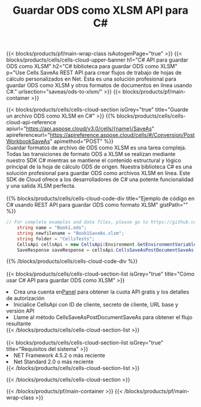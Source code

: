 ﻿---
title:  Guardar ODS como XLSM API para C#
description:  Usando Aspose.Cells Cloud SDK para C# para guardar el archivo de formato ODS como archivo de formato XLSM.
url: /es/net/saveas/ods-to-xlsm/
---
{{< blocks/products/pf/main-wrap-class isAutogenPage="true" >}}
{{< blocks/products/cells/cells-cloud-upper-banner h1="C# API para guardar ODS como XLSM" h2="C# biblioteca para guardar ODS como XLSM" p="Use Cells SaveAs REST API para crear flujos de trabajo de hojas de cálculo personalizados en Net. Esta es una solución profesional para guardar ODS como XLSM y otros formatos de documentos en línea usando C#." urlsection="saveas/ods-to-xlsm/" >}}
{{< blocks/products/pf/main-container >}}

{{< blocks/products/cells/cells-cloud-section isGrey="true" title="Guarde un archivo ODS como XLSM en C#" >}}
{{% blocks/products/cells/cells-cloud-api-reference apiurl="https://api.aspose.cloud/v3.0/cells/{name}/SaveAs" apireferenceurl="https://apireference.aspose.cloud/cells/#/Conversion/PostWorkbookSaveAs" apimethod="POST" %}}
<br/>
Guardar formatos de archivo de ODS como XLSM es una tarea compleja. Todas las transiciones de formato ODS a XLSM se realizan mediante nuestro SDK C# mientras se mantiene el contenido estructural y lógico principal de la hoja de cálculo ODS de origen. Nuestra biblioteca C# es una solución profesional para guardar ODS como archivos XLSM en línea. Este SDK de Cloud ofrece a los desarrolladores de C# una potente funcionalidad y una salida XLSM perfecta.
<br/>
<br/>
{{% blocks/products/cells/cells-cloud-code-div title="Ejemplo de código en C# usando REST API para guardar ODS como formato XLSM" gistPath="" %}}
  
```cs
// For complete examples and data files, please go to https://github.com/aspose-cells-cloud/aspose-cells-cloud-dotnet/
    string name = "Book1.ods";
    string newfilename = "Book1SaveAs.xlsm";
    string folder = "CellsTests";
    CellsApi cellsApi = new CellsApi(Environment.GetEnvironmentVariable("ProductClientId"), Environment.GetEnvironmentVariable("ProductClientSecret"));
    SaveResponse saveResponse = cellsApi.CellsSaveAsPostDocumentSaveAs(name, null, newfilename, null,null,folder);
```
  
{{% /blocks/products/cells/cells-cloud-code-div %}}
<br/>
<br/>
{{< blocks/products/cells/cells-cloud-section-list isGrey="true" title="Cómo usar C# API para guardar ODS como XLSM" >}}
<li> Crea una cuenta en<a href="https://dashboard.aspose.cloud/">Panel</a> para obtener la cuota API gratis y los detalles de autorización</li>
<li>Inicialice CellsApi con ID de cliente, secreto de cliente, URL base y versión API</li>
<li>Llame al método CellsSaveAsPostDocumentSaveAs para obtener el flujo resultante</li>
{{< /blocks/products/cells/cells-cloud-section-list >}}
<br/>
<br/>
{{< blocks/products/cells/cells-cloud-section-list isGrey="true" title="Requisitos del sistema" >}}
<li>NET Framework 4.5.2 o más reciente</li>
<li>Net Standard 2.0 o más reciente</li>
{{< /blocks/products/cells/cells-cloud-section-list >}}

{{< /blocks/products/cells/cells-cloud-section >}}

{{< /blocks/products/pf/main-container >}}
{{< /blocks/products/pf/main-wrap-class >}}
